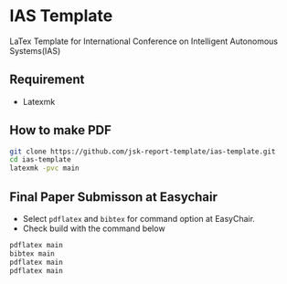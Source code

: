 # IAS Template

LaTex Template for International Conference on Intelligent Autonomous Systems(IAS)

## Requirement

- Latexmk

## How to make PDF

```bash
git clone https://github.com/jsk-report-template/ias-template.git
cd ias-template
latexmk -pvc main
```

## Final Paper Submisson at Easychair
- Select `pdflatex` and `bibtex` for command option at EasyChair.
- Check build with the command below

```bash
pdflatex main
bibtex main
pdflatex main
pdflatex main
```
